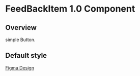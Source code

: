 # FeedBackItem 1.0 Component

## Overview

simple Button.

## Default style
[Figma Design](https://www.figma.com/design/Q3aIuqsK0HWrUrOElSFEIb/TORCH-Glare-V1.5?node-id=1143-74634&t=gWOIHU9V6JLvgQn1-4)











